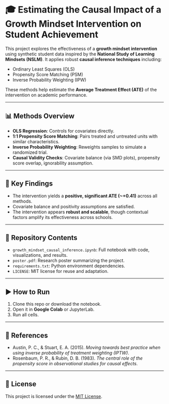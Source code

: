 # 🎓 Estimating the Causal Impact of a Growth Mindset Intervention on Student Achievement

This project explores the effectiveness of a **growth mindset intervention** using synthetic student data inspired by the **National Study of Learning Mindsets (NSLM)**. It applies robust **causal inference techniques** including:

- Ordinary Least Squares (OLS)
- Propensity Score Matching (PSM)
- Inverse Probability Weighting (IPW)

These methods help estimate the **Average Treatment Effect (ATE)** of the intervention on academic performance.

---

## 📊 Methods Overview

- **OLS Regression**: Controls for covariates directly.
- **1:1 Propensity Score Matching**: Pairs treated and untreated units with similar characteristics.
- **Inverse Probability Weighting**: Reweights samples to simulate a randomized trial.
- **Causal Validity Checks**: Covariate balance (via SMD plots), propensity score overlap, ignorability assumption.

---

## 🧠 Key Findings

- The intervention yields a **positive, significant ATE (~+0.41)** across all methods.
- Covariate balance and positivity assumptions are satisfied.
- The intervention appears **robust and scalable**, though contextual factors amplify its effectiveness across schools.

---

## 📁 Repository Contents

- `growth_mindset_causal_inference.ipynb`: Full notebook with code, visualizations, and results.
- `poster.pdf`: Research poster summarizing the project.
- `requirements.txt`: Python environment dependencies.
- `LICENSE`: MIT license for reuse and adaptation.

---

## ▶️ How to Run

1. Clone this repo or download the notebook.
2. Open it in **Google Colab** or JupyterLab.
3. Run all cells.


---

## 🧾 References

- Austin, P. C., & Stuart, E. A. (2015). *Moving towards best practice when using inverse probability of treatment weighting (IPTW)*.
- Rosenbaum, P. R., & Rubin, D. B. (1983). *The central role of the propensity score in observational studies for causal effects*.

---

## 📜 License

This project is licensed under the [MIT License](LICENSE).
